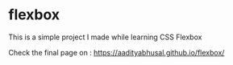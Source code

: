 # flexbox
This is a simple project I made while learning CSS Flexbox

Check the final page on : https://aadityabhusal.github.io/flexbox/
